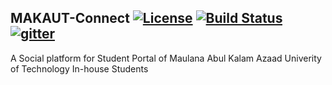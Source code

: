 ## MAKAUT-Connect [![License](https://img.shields.io/badge/License-Apache%202.0-blue.svg)](https://www.apache.org/licenses/LICENSE-2.0) [![Build Status](https://travis-ci.org/BytesClub/MAKAUT-Connect.svg?branch=master)](https://travis-ci.org/BytesClub/MAKAUT-Connect) [![gitter](https://badges.gitter.im/gitterHQ/gitterHQ.github.io.svg)](https://gitter.im/Bytes_Club/General)

A Social platform for Student Portal of Maulana Abul Kalam Azaad Univerity of Technology In-house Students